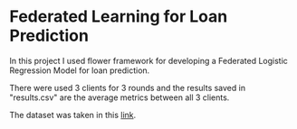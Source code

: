 # Federated Learning for Loan Prediction
In this project I used flower framework for developing a Federated Logistic Regression Model for loan prediction.

There were used 3 clients for 3 rounds and the results saved in "results.csv" are the average metrics between all 3 clients.

The dataset was taken in this [link](https://www.kaggle.com/datasets/bhavikjikadara/loan-status-prediction).
